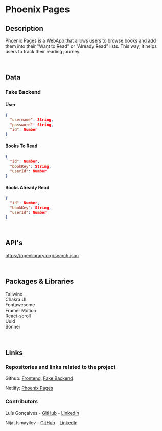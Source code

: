 # Phoenix Pages

## Description

Phoenix Pages is a WebApp that allows users to browse books and add them into their "Want to Read" or "Already Read" lists. This way, it helps users to track their reading journey.

<br>

## Data

### Fake Backend

#### User

```json
{
  "username": String,
  "password": String,
  "id": Number
}

```

#### Books To Read

```json
{
  "id": Number,
  "bookKey": String,
  "userId": Number
}

```

#### Books Already Read

```json
{
  "id": Number,
  "bookKey": String,
  "userId": Number
}

```

<br>

## API's

https://openlibrary.org/search.json

<br>

## Packages & Libraries

Tailwind
<br/>
Chakra UI
<br/>
Fontawesome
<br/>
Framer Motion
<br/>
React-scroll
<br/>
Uuid
<br/>
Sonner
<br/>

<br>

## Links

### Repositories and links related to the project

Github: [Frontend,](https://github.com/nijat21/phoenix_pages)
[Fake Backend](https://github.com/luigoncalves/json-server-backend)
<br/>

Netlify: [Phoenix Pages](https://phoenix-pages.netlify.app/)

### Contributors

Luís Gonçalves - [GitHub](https://github.com/luigoncalves) - [LinkedIn](https://www.linkedin.com/in/luis-dearaujo-goncalves/)

Nijat Ismayilov - [GitHub](https://github.com/nijat21) - [LinkedIn](https://www.linkedin.com/in/nijat-ismayilov/)
